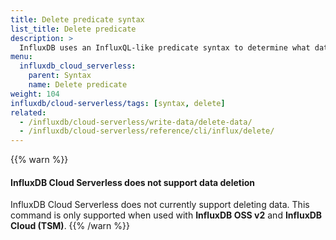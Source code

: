 ```yaml
---
title: Delete predicate syntax
list_title: Delete predicate
description: >
  InfluxDB uses an InfluxQL-like predicate syntax to determine what data points to delete.
menu:
  influxdb_cloud_serverless:
    parent: Syntax
    name: Delete predicate
weight: 104
influxdb/cloud-serverless/tags: [syntax, delete]
related:
  - /influxdb/cloud-serverless/write-data/delete-data/
  - /influxdb/cloud-serverless/reference/cli/influx/delete/
---
```

{{% warn %}}
#### InfluxDB Cloud Serverless does not support data deletion

InfluxDB Cloud Serverless does not currently support deleting data.
This command is only supported when used with **InfluxDB OSS v2** and
**InfluxDB Cloud (TSM)**.
{{% /warn %}}
